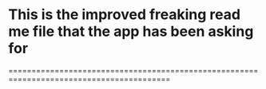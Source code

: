 This is the improved freaking read me file that the app has been asking for
=========================================================================================
=========================================================================================

